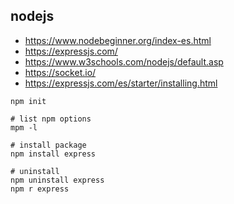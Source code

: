## nodejs

- https://www.nodebeginner.org/index-es.html
- https://expressjs.com/
- https://www.w3schools.com/nodejs/default.asp
- https://socket.io/
- https://expressjs.com/es/starter/installing.html

```
npm init

# list npm options
mpm -l

# install package
npm install express

# uninstall
npm uninstall express
npm r express
```
